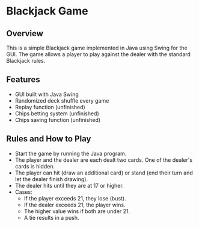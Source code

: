 # Blackjack Game
## Overview
This is a simple Blackjack game implemented in Java using Swing for the GUI. The game allows a player to play against the dealer with the standard Blackjack rules.

## Features
- GUI built with Java Swing
- Randomized deck shuffle every game
- Replay function (unfinished)
- Chips betting system (unfinished)
- Chips saving function (unfinished)

## Rules and How to Play
- Start the game by running the Java program.
- The player and the dealer are each dealt two cards. One of the dealer's cards is hidden.
- The player can hit (draw an additional card) or stand (end their turn and let the dealer finish drawing).
- The dealer hits until they are at 17 or higher.
- Cases:
    - If the player exceeds 21, they lose (bust).
    - If the dealer exceeds 21, the player wins.
    - The higher value wins if both are under 21.
    - A tie results in a push.